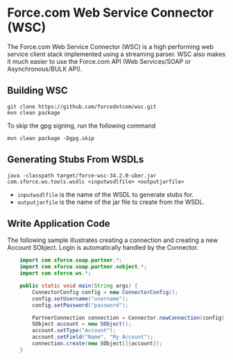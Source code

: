 # Force.com Web Service Connector (WSC)

The Force.com Web Service Connector (WSC) is a high performing web service client stack implemented using a streaming parser. WSC also makes it much easier to use the Force.com API (Web Services/SOAP or Asynchronous/BULK API). 

## Building WSC
    git clone https://github.com/forcedotcom/wsc.git
    mvn clean package
    
To skip the gpg signing, run the following command

    mvn clean package -Dgpg.skip

## Generating Stubs From WSDLs
    java -classpath target/force-wsc-34.2.0-uber.jar com.sforce.ws.tools.wsdlc <inputwsdlfile> <outputjarfile>

* `inputwsdlfile` is the name of the WSDL to generate stubs for.
* `outputjarfile` is the name of the jar file to create from the WSDL.

## Write Application Code
The following sample illustrates creating a connection and creating a new Account SObject.  Login is automatically handled by the Connector.

```java
    import com.sforce.soap.partner.*;
    import com.sforce.soap.partner.sobject.*;
    import com.sforce.ws.*;

    public static void main(String args) {
        ConnectorConfig config = new ConnectorConfig();
        config.setUsername("username");
        config.setPassword("password");

        PartnerConnection connection = Connector.newConnection(config);
        SObject account = new SObject();
        account.setType("Account");
        account.setField("Name", "My Account");
        connection.create(new SObject[]{account});
    }

